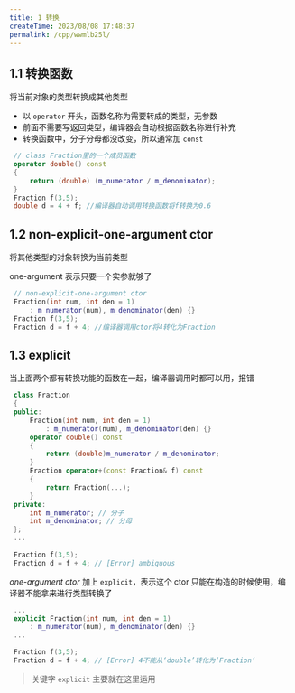 ```yaml
---
title: 1 转换
createTime: 2023/08/08 17:48:37
permalink: /cpp/wwmlb25l/
---
```


## 1.1 转换函数

将当前对象的类型转换成其他类型

- 以 `operator` 开头，函数名称为需要转成的类型，无参数
- 前面不需要写返回类型，编译器会自动根据函数名称进行补充
- 转换函数中，分子分母都没改变，所以通常加 `const` 

<!--more-->

```cpp
 // class Fraction里的一个成员函数
 operator double() const
 {
     return (double) (m_numerator / m_denominator);
 }
 Fraction f(3,5);
 double d = 4 + f; //编译器自动调用转换函数将f转换为0.6
```

## 1.2 non-explicit-one-argument ctor

将其他类型的对象转换为当前类型

one-argument 表示只要一个实参就够了

```cpp
 // non-explicit-one-argument ctor
 Fraction(int num, int den = 1) 
     : m_numerator(num), m_denominator(den) {}
 Fraction f(3,5);
 Fraction d = f + 4; //编译器调用ctor将4转化为Fraction
```

## 1.3 explicit

当上面两个都有转换功能的函数在一起，编译器调用时都可以用，报错

```cpp
 class Fraction
 {
 public:
     Fraction(int num, int den = 1) 
         : m_numerator(num), m_denominator(den) {}
     operator double() const
     {
         return (double)m_numerator / m_denominator;
     }
     Fraction operator+(const Fraction& f) const
     {
         return Fraction(...);
     }
 private:
     int m_numerator; // 分子
     int m_denominator; // 分母
 };
 ...
     
 Fraction f(3,5);
 Fraction d = f + 4; // [Error] ambiguous
```

*one-argument ctor* 加上 `explicit`，表示这个 ctor 只能在构造的时候使用，编译器不能拿来进行类型转换了

```cpp
 ...
 explicit Fraction(int num, int den = 1) 
     : m_numerator(num), m_denominator(den) {}
 ...
     
 Fraction f(3,5);
 Fraction d = f + 4; // [Error] 4不能从‘double’转化为‘Fraction’
```

> 关键字 `explicit` 主要就在这里运用